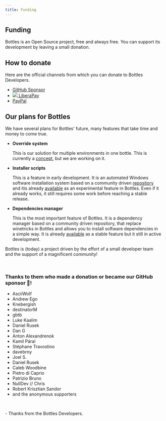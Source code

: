 ```yaml
---
title: Funding
---
```


<section class="heading">
  <div class="container large">
    <h1>Funding</h1>
    <p>Bottles is an Open Source project, free and always free. You can support its development by leaving a small
      donation.</p>
  </div>
</section>

<section class="page">
  <div class="container large">
    <h2>How to donate</h2>
    <p>Here are the official channels from which you can donate to Bottles
      Developers.</p>
    <ul class="inline">
      <li>
        <a href="https://github.com/sponsors/bottlesdevs" title="Support Bottles Developers on GitHub">
          <ion-icon name="logo-github"></ion-icon> GitHub Sponsor
        </a>
      </li>
      <li>
        <a href="https://liberapay.com/bottles" title="Support Bottles Developers with LiberaPay">
          <img class="icon" src="/uploads/liberapay_logo_black.svg" /> LiberaPay
        </a>
      </li>
      <li>
        <a href="https://paypal.me/MirkoBrombin" title="Support Bottles Developers with PayPal">
          <ion-icon name="logo-paypal"></ion-icon> PayPal
        </a>
      </li>
    </ul>
    <h2>Our plans for Bottles</h2>
    <p>We have several plans for Bottles' future, many features that take time
      and money to come true.</p>
    <ul>
      <li>
        <b>Override system</b>
        <p>This is our solution for multiple environments in one bottle. This is
        currently a 
        <a href="https://github.com/bottlesdevs/Bottles/issues/510" target="_blank">concept</a>,
        but we are working on it.</p>
      </li>
      <li>
        <b>Installer scripts</b>
        <p>This is a feature in early development. It is an automated Windows 
        software installation system based on a community driven 
        <a href="https://github.com/bottlesdevs/programs" target="_blank">repository</a> 
        and itis already 
        <a href="https://docs.usebottles.com/bottles/installers" target="_blank">available</a>
        as an experimental feature in Bottles. Even if it already works, it 
        still requires some work before reaching a stable release.</p>
      </li>
      <li>
        <b>Dependencies manager</b>
        <p>This is the most important feature of Bottles. It is a dependency
        manager based on a community driven repository, that replace winetricks 
        in Bottles and allows you to install software dependencies in a 
        simple way. It is already 
        <a href="https://docs.usebottles.com/bottles/dependencies" target="_blank">available</a>
        as a stable feature but it still in active development.</p>
      </li>
    </ul>
    <p>Bottles is (today) a project driven by the effort of a small developer team and the support of a magnificent community!</p>
    <br />
    <h3>Thanks to them who made a donation or became our GitHub sponsor 💖!</h3>
    <ul>
      <li>AsciiWolf</li>
      <li>Andrew Ego</li>
      <li>Knebergish</li>
      <li>destinatorM</li>
      <li>gbtb</li>
      <li>Luke Kaalim</li>
      <li>Daniel Rusek</li>
      <li>Dan G</li>
      <li>Anton Alexandrenok</li>
      <li>Kamil Páral</li>
      <li>Stéphane Travostino</li>
      <li>davebrny</li>
      <li>Joel S.</li>
      <li>Daniel Rusek</li>
      <li>Caleb Woodbine</li>
      <li>Pietro di Caprio</li>
      <li>Patrizio Bruno</li>
      <li>NullDev // Chris</li>
      <li>Robert Krisztian Sandor</li>
      <li>and the anonymous supporters</li>
    </ul>
    <br />
    <p>- Thanks from the Bottles Developers.</p>
  </div>
</section>
